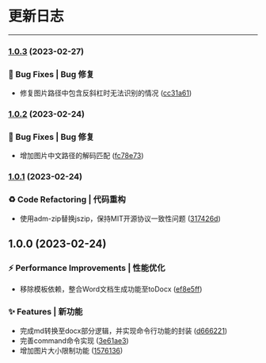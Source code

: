 # 更新日志

---



### [1.0.3](https://github.com/lpreterite/md2docx/compare/1.0.2...1.0.3) (2023-02-27)


### 🐛 Bug Fixes | Bug 修复

* 修复图片路径中包含反斜杠时无法识别的情况 ([cc31a61](https://github.com/lpreterite/md2docx/commit/cc31a6104820b7184c786422c5b0755409b864a1))

### [1.0.2](https://github.com/lpreterite/md2docx/compare/1.0.1...1.0.2) (2023-02-24)


### 🐛 Bug Fixes | Bug 修复

* 增加图片中文路径的解码匹配 ([fc78e73](https://github.com/lpreterite/md2docx/commit/fc78e738c7217191058f3858208af8af859fbbca))

### [1.0.1](https://github.com/lpreterite/md2docx/compare/1.0.0...1.0.1) (2023-02-24)


### ♻ Code Refactoring | 代码重构

* 使用adm-zip替换jszip，保持MIT开源协议一致性问题 ([317426d](https://github.com/lpreterite/md2docx/commit/317426d3497a2adb634fe0a8c21ccd45811f96f2))

## 1.0.0 (2023-02-24)


### ⚡ Performance Improvements | 性能优化

* 移除模板依赖，整合Word文档生成功能至toDocx ([ef8e5ff](https://github.com/lpreterite/md2docx/commit/ef8e5ff2d09bffd840ab8c9b7d478646b04018e5))


### ✨ Features | 新功能

* 完成md转换至docx部分逻辑，并实现命令行功能的封装 ([d666221](https://github.com/lpreterite/md2docx/commit/d666221e8918b2df373dab15fa21a1f8459b77db))
* 完善command命令实现 ([3e61ae3](https://github.com/lpreterite/md2docx/commit/3e61ae3a54e67be43cf3255d9abe016da13a282c))
* 增加图片大小限制功能 ([1576136](https://github.com/lpreterite/md2docx/commit/157613643bdb800ada8d59abf66d79d426a3f3b9))